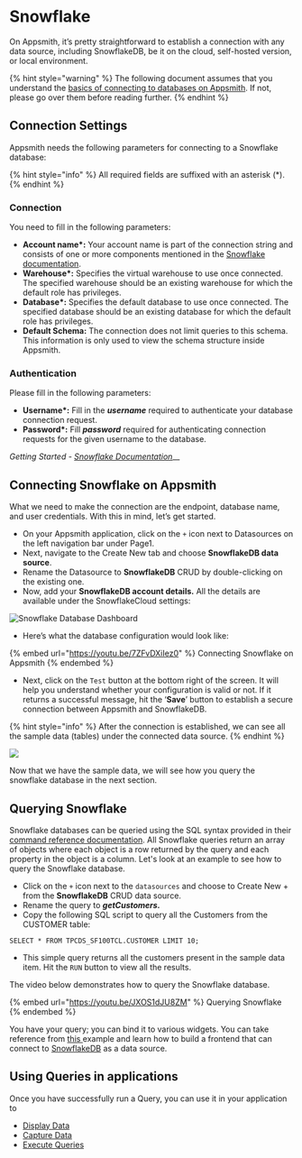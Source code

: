 # Snowflake

On Appsmith, it’s pretty straightforward to establish a connection with any data source, including SnowflakeDB, be it on the cloud, self-hosted version, or local environment.

{% hint style="warning" %}
The following document assumes that you understand the [basics of connecting to databases on Appsmith](../core-concepts/connecting-to-data-sources/connecting-to-databases.md). If not, please go over them before reading further.
{% endhint %}

## Connection Settings

Appsmith needs the following parameters for connecting to a Snowflake database:

{% hint style="info" %}
All required fields are suffixed with an asterisk (\*).
{% endhint %}

### **Connection**

You need to fill in the following parameters:

* **Account name\*:** Your account name is part of the connection string and consists of one or more components mentioned in the [Snowflake documentation](https://docs.snowflake.com/en/user-guide/admin-account-identifier.html).
* **Warehouse\*:** Specifies the virtual warehouse to use once connected. The specified warehouse should be an existing warehouse for which the default role has privileges.
* **Database\*:** Specifies the default database to use once connected. The specified database should be an existing database for which the default role has privileges.
* **Default Schema:** The connection does not limit queries to this schema. This information is only used to view the schema structure inside Appsmith.

### **Authentication**

Please fill in the following parameters:

* **Username\*:** Fill in the _**username**_ required to authenticate your database connection request.&#x20;
* **Password\*:** Fill _**password**_ required for authenticating connection requests for the given username to the database.

_Getting Started -_ [_Snowflake Documentation_](https://docs.snowflake.com/en/user-guide-getting-started.html)__

## Connecting Snowflake on Appsmith <a href="#heading-getting-started-connecting-snowflake-on-appsmith" id="heading-getting-started-connecting-snowflake-on-appsmith"></a>

What we need to make the connection are the endpoint, database name, and user credentials. With this in mind, let’s get started.

* On your Appsmith application, click on the `+` icon next to Datasources on the left navigation bar under Page1.
* Next, navigate to the Create New tab and choose **SnowflakeDB data source**.
* Rename the Datasource to **SnowflakeDB** CRUD by double-clicking on the existing one.
* Now, add your **SnowflakeDB account details.** All the details are available under the SnowflakeCloud settings:

![Snowflake Database Dashboard](../.gitbook/assets/aW5Lwtslt.avif)

* Here’s what the database configuration would look like:

{% embed url="https://youtu.be/7ZFvDXiIez0" %}
Connecting Snowflake on Appsmith
{% endembed %}

* Next, click on the `Test` button at the bottom right of the screen. It will help you understand whether your configuration is valid or not. If it returns a successful message, hit the ‘**Save**’ button to establish a secure connection between Appsmith and SnowflakeDB.

{% hint style="info" %}
After the connection is established, we can see all the sample data (tables) under the connected data source.
{% endhint %}

![](../.gitbook/assets/2W1WC4sa9.avif)

Now that we have the sample data, we will see how you query the snowflake database in the next section.&#x20;

## Querying Snowflake

Snowflake databases can be queried using the SQL syntax provided in their [command reference documentation](https://docs.snowflake.com/en/sql-reference-commands.html). All Snowflake queries return an array of objects where each object is a row returned by the query and each property in the object is a column. Let's look at an example to see how to query the Snowflake database.

* Click on the `+` icon next to the `datasources` and choose to Create New + from the **SnowflakeDB** CRUD data source.
* Rename the query to _**getCustomers.**_
* Copy the following SQL script to query all the Customers from the CUSTOMER table:

```
SELECT * FROM TPCDS_SF100TCL.CUSTOMER LIMIT 10;
```

* This simple query returns all the customers present in the sample data item. Hit the `RUN` button to view all the results.

The video below demonstrates how to query the Snowflake database.

{% embed url="https://youtu.be/JXOS1dJU8ZM" %}
Querying Snowflake
{% endembed %}

You have your query; you can bind it to various widgets. You can take reference from [this ](https://appsmith.hashnode.dev/a-simple-front-end-for-your-snowflakedb-datasource)example and learn how to build a frontend that can connect to [SnowflakeDB](https://www.snowflake.com) as a data source.

## Using Queries in applications

Once you have successfully run a Query, you can use it in your application to

* [Display Data](../core-concepts/displaying-data-read/)
* [Capture Data](../core-concepts/capturing-data-write/)
* [Execute Queries](https://docs.appsmith.com/core-concepts/connecting-to-data-sources/querying-a-database)
